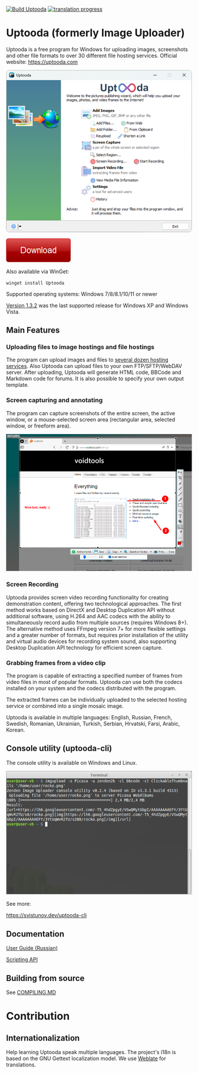 [![Build Uptooda](https://github.com/zenden2k/uptooda/actions/workflows/main.yml/badge.svg?branch=master)](https://github.com/zenden2k/uptooda/actions/workflows/main.yml) 
[![translation progress](https://hosted.weblate.org/widget/image-uploader/image-uploader/svg-badge.svg)](https://hosted.weblate.org/engage/image-uploader/)

# Uptooda (formerly Image Uploader)

Uptooda is a free program for Windows for uploading images, screenshots and other file formats to over 30 different file hosting services. 
Official website: https://uptooda.com

![Uptooda main window](./Pics/main_window.png)

[![Download Uptooda](./Pics/download_btn.png)](https://svistunov.dev/uptooda_downloads)

Also available via WinGet:

```
winget install Uptooda
```
Supported operating systems: Windows 7/8/8.1/10/11 or newer

[Version 1.3.2](https://github.com/zenden2k/uptooda/releases/tag/1.3.2-release) was the last supported release for Windows XP and Windows Vista.

## Main Features

### Uploading files to image hostings and file hostings
The program can upload images and files to [several dozen hosting services](https://svistunov.dev/uptooda_servers). Also Uptooda can upload files to your own FTP/SFTP/WebDAV server. After uploading, Uptooda will generate HTML code, BBCode and Markdown code for forums. It is also possible to specify your own output template.

### Screen capturing and annotating
The program can capture screenshots of the entire screen, the active window, or a mouse-selected screen area (rectangular area, selected window, or freeform area).

![Screen capturing with Uptooda](./Pics/image_editor.png)

### Screen Recording
Uptooda provides screen video recording functionality for creating demonstration content, offering two technological approaches. The first method works based on DirectX and Desktop Duplication API without additional software, using H.264 and AAC codecs with the ability to simultaneously record audio from multiple sources (requires Windows 8+). The alternative method uses FFmpeg version 7+ for more flexible settings and a greater number of formats, but requires prior installation of the utility and virtual audio devices for recording system sound, also supporting Desktop Duplication API technology for efficient screen capture.


### Grabbing frames from a video clip
The program is capable of extracting a specified number of frames from video files in most of popular formats. Uptooda can use both the codecs installed on your system and the codecs distributed with the program.

The extracted frames can be individually uploaded to the selected hosting service or combined into a single mosaic image.

Uptooda is available in multiple languages: English, Russian, French, Swedish, Romanian, Ukrainian, Turkish, Serbian, Hrvatski, Farsi, Arabic, Korean.

## Console utility (uptooda-cli)

The console utility is available on Windows and Linux.

![Uptooda CLI running on Ubuntu](./Pics/cli_terminal.png)

See more:

https://svistunov.dev/uptooda-cli

## Documentation

[User Guide (Russian)](https://zenden2k.github.io/uptooda/)

[Scripting API](https://zenden2k.github.io/uptooda/api/html/index.html)

## Building from source

See [COMPILING.MD](COMPILING.MD)

# Contribution

## Internationalization

Help learning Uptooda speak multiple languages. The project's i18n is based on the GNU Gettext localization model. We use [Weblate](https://hosted.weblate.org/projects/image-uploader/) for translations. 


